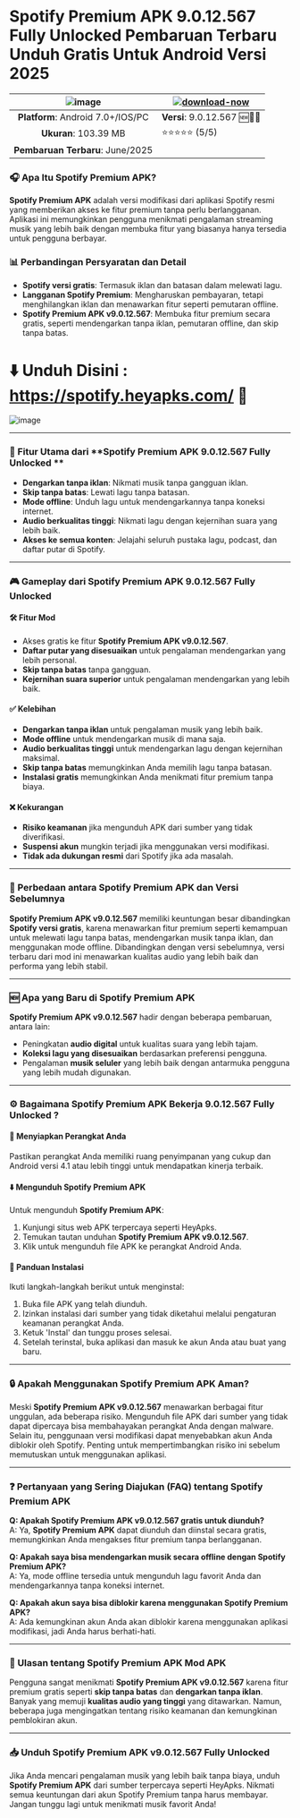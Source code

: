 # Spotify Premium APK 9.0.12.567 Fully Unlocked Pembaruan Terbaru Unduh Gratis Untuk Android Versi 2025

|![image](https://github.com/user-attachments/assets/b6437086-9ab6-437f-99ba-6cba64f02157)|[![download-now](https://github.com/user-attachments/assets/22657e67-9d2d-46af-a41a-5d365d2ddc1f)](https://spotify.heyapks.com/)  |
|:-------------------------------------------------:|-----------------------|
| **Platform**: Android 7.0+/IOS/PC                     | **Versi**: 9.0.12.567 🆕🎉🎉    |
| **Ukuran**: 103.39 MB                                | ⭐️⭐️⭐️⭐️⭐️ (5/5) |
| **Pembaruan Terbaru**: June/2025                    


### 🎧 Apa Itu **Spotify Premium APK**?

**Spotify Premium APK** adalah versi modifikasi dari aplikasi Spotify resmi yang memberikan akses ke fitur premium tanpa perlu berlangganan. Aplikasi ini memungkinkan pengguna menikmati pengalaman streaming musik yang lebih baik dengan membuka fitur yang biasanya hanya tersedia untuk pengguna berbayar.


### 📊 Perbandingan Persyaratan dan Detail

- **Spotify versi gratis**: Termasuk iklan dan batasan dalam melewati lagu.
- **Langganan Spotify Premium**: Mengharuskan pembayaran, tetapi menghilangkan iklan dan menawarkan fitur seperti pemutaran offline.
- **Spotify Premium APK v9.0.12.567**: Membuka fitur premium secara gratis, seperti mendengarkan tanpa iklan, pemutaran offline, dan skip tanpa batas.

# ⬇️ Unduh Disini : https://spotify.heyapks.com/ 📲
![image](https://github.com/user-attachments/assets/35cdf7be-695e-41a1-954c-25bef89f547b)

---

### 🌟 Fitur Utama dari **Spotify Premium APK 9.0.12.567 Fully Unlocked **

- **Dengarkan tanpa iklan**: Nikmati musik tanpa gangguan iklan.
- **Skip tanpa batas**: Lewati lagu tanpa batasan.
- **Mode offline**: Unduh lagu untuk mendengarkannya tanpa koneksi internet.
- **Audio berkualitas tinggi**: Nikmati lagu dengan kejernihan suara yang lebih baik.
- **Akses ke semua konten**: Jelajahi seluruh pustaka lagu, podcast, dan daftar putar di Spotify.

---

### 🎮 Gameplay dari **Spotify Premium APK 9.0.12.567 Fully Unlocked**

#### 🛠️ Fitur Mod
- Akses gratis ke fitur **Spotify Premium APK v9.0.12.567**.
- **Daftar putar yang disesuaikan** untuk pengalaman mendengarkan yang lebih personal.
- **Skip tanpa batas** tanpa gangguan.
- **Kejernihan suara superior** untuk pengalaman mendengarkan yang lebih baik.

#### ✅ Kelebihan
- **Dengarkan tanpa iklan** untuk pengalaman musik yang lebih baik.
- **Mode offline** untuk mendengarkan musik di mana saja.
- **Audio berkualitas tinggi** untuk mendengarkan lagu dengan kejernihan maksimal.
- **Skip tanpa batas** memungkinkan Anda memilih lagu tanpa batasan.
- **Instalasi gratis** memungkinkan Anda menikmati fitur premium tanpa biaya.

#### ❌ Kekurangan
- **Risiko keamanan** jika mengunduh APK dari sumber yang tidak diverifikasi.
- **Suspensi akun** mungkin terjadi jika menggunakan versi modifikasi.
- **Tidak ada dukungan resmi** dari Spotify jika ada masalah.

---

### 🔄 Perbedaan antara **Spotify Premium APK** dan Versi Sebelumnya

**Spotify Premium APK v9.0.12.567** memiliki keuntungan besar dibandingkan **Spotify versi gratis**, karena menawarkan fitur premium seperti kemampuan untuk melewati lagu tanpa batas, mendengarkan musik tanpa iklan, dan menggunakan mode offline. Dibandingkan dengan versi sebelumnya, versi terbaru dari mod ini menawarkan kualitas audio yang lebih baik dan performa yang lebih stabil.

---

### 🆕 Apa yang Baru di **Spotify Premium APK**

**Spotify Premium APK v9.0.12.567** hadir dengan beberapa pembaruan, antara lain:
- Peningkatan **audio digital** untuk kualitas suara yang lebih tajam.
- **Koleksi lagu yang disesuaikan** berdasarkan preferensi pengguna.
- Pengalaman **musik seluler** yang lebih baik dengan antarmuka pengguna yang lebih mudah digunakan.

---

### ⚙️ Bagaimana **Spotify Premium APK** Bekerja 9.0.12.567 Fully Unlocked ?

#### 📱 Menyiapkan Perangkat Anda
Pastikan perangkat Anda memiliki ruang penyimpanan yang cukup dan Android versi 4.1 atau lebih tinggi untuk mendapatkan kinerja terbaik.

#### ⬇️ Mengunduh **Spotify Premium APK**
Untuk mengunduh **Spotify Premium APK**:
1. Kunjungi situs web APK terpercaya seperti HeyApks.
2. Temukan tautan unduhan **Spotify Premium APK v9.0.12.567**.
3. Klik untuk mengunduh file APK ke perangkat Android Anda.

#### 🔧 Panduan Instalasi
Ikuti langkah-langkah berikut untuk menginstal:
1. Buka file APK yang telah diunduh.
2. Izinkan instalasi dari sumber yang tidak diketahui melalui pengaturan keamanan perangkat Anda.
3. Ketuk 'Instal' dan tunggu proses selesai.
4. Setelah terinstal, buka aplikasi dan masuk ke akun Anda atau buat yang baru.

---

### 🔒 Apakah Menggunakan **Spotify Premium APK** Aman?

Meski **Spotify Premium APK v9.0.12.567** menawarkan berbagai fitur unggulan, ada beberapa risiko. Mengunduh file APK dari sumber yang tidak dapat dipercaya bisa membahayakan perangkat Anda dengan malware. Selain itu, penggunaan versi modifikasi dapat menyebabkan akun Anda diblokir oleh Spotify. Penting untuk mempertimbangkan risiko ini sebelum memutuskan untuk menggunakan aplikasi.

---

### ❓ Pertanyaan yang Sering Diajukan (FAQ) tentang **Spotify Premium APK**

**Q: Apakah **Spotify Premium APK v9.0.12.567** gratis untuk diunduh?**  
A: Ya, **Spotify Premium APK** dapat diunduh dan diinstal secara gratis, memungkinkan Anda mengakses fitur premium tanpa berlangganan.

**Q: Apakah saya bisa mendengarkan musik secara offline dengan **Spotify Premium APK**?**  
A: Ya, mode offline tersedia untuk mengunduh lagu favorit Anda dan mendengarkannya tanpa koneksi internet.

**Q: Apakah akun saya bisa diblokir karena menggunakan **Spotify Premium APK**?**  
A: Ada kemungkinan akun Anda akan diblokir karena menggunakan aplikasi modifikasi, jadi Anda harus berhati-hati.

---

### 🌟 Ulasan tentang **Spotify Premium APK** Mod APK

Pengguna sangat menikmati **Spotify Premium APK v9.0.12.567** karena fitur premium gratis seperti **skip tanpa batas** dan **dengarkan tanpa iklan**. Banyak yang memuji **kualitas audio yang tinggi** yang ditawarkan. Namun, beberapa juga mengingatkan tentang risiko keamanan dan kemungkinan pemblokiran akun.

---

### 📥 Unduh **Spotify Premium APK** v9.0.12.567 Fully Unlocked

Jika Anda mencari pengalaman musik yang lebih baik tanpa biaya, unduh **Spotify Premium APK** dari sumber terpercaya seperti HeyApks. Nikmati semua keuntungan dari akun Spotify Premium tanpa harus membayar. Jangan tunggu lagi untuk menikmati musik favorit Anda!
